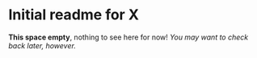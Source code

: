 # Initial readme for X

**This space empty**, nothing to see here for now! *You may want to check back later, however.*


